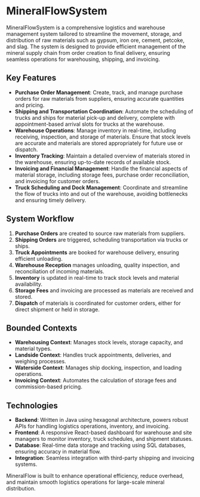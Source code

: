 # MineralFlowSystem

MineralFlowSystem is a comprehensive logistics and warehouse management system tailored to streamline the movement, storage, and distribution of raw materials such as gypsum, iron ore, cement, petcoke, and slag. The system is designed to provide efficient management of the mineral supply chain from order creation to final delivery, ensuring seamless operations for warehousing, shipping, and invoicing.

## Key Features

- **Purchase Order Management**: Create, track, and manage purchase orders for raw materials from suppliers, ensuring accurate quantities and pricing.
- **Shipping and Transportation Coordination**: Automate the scheduling of trucks and ships for material pick-up and delivery, complete with appointment-based arrival slots for trucks at the warehouse.
- **Warehouse Operations**: Manage inventory in real-time, including receiving, inspection, and storage of materials. Ensure that stock levels are accurate and materials are stored appropriately for future use or dispatch.
- **Inventory Tracking**: Maintain a detailed overview of materials stored in the warehouse, ensuring up-to-date records of available stock.
- **Invoicing and Financial Management**: Handle the financial aspects of material storage, including storage fees, purchase order reconciliation, and invoicing for customer orders.
- **Truck Scheduling and Dock Management**: Coordinate and streamline the flow of trucks into and out of the warehouse, avoiding bottlenecks and ensuring timely delivery.

## System Workflow

1. **Purchase Orders** are created to source raw materials from suppliers.
2. **Shipping Orders** are triggered, scheduling transportation via trucks or ships.
3. **Truck Appointments** are booked for warehouse delivery, ensuring efficient unloading.
4. **Warehouse Reception** manages unloading, quality inspection, and reconciliation of incoming materials.
5. **Inventory** is updated in real-time to track stock levels and material availability.
6. **Storage Fees** and invoicing are processed as materials are received and stored.
7. **Dispatch** of materials is coordinated for customer orders, either for direct shipment or held in storage.

## Bounded Contexts

- **Warehousing Context**: Manages stock levels, storage capacity, and material types.
- **Landside Context**: Handles truck appointments, deliveries, and weighing processes.
- **Waterside Context**: Manages ship docking, inspection, and loading operations.
- **Invoicing Context**: Automates the calculation of storage fees and commission-based pricing.

## Technologies

- **Backend**: Written in Java using hexagonal architecture, powers robust APIs for handling logistics operations, inventory, and invoicing.
- **Frontend**: A responsive React-based dashboard for warehouse and site managers to monitor inventory, truck schedules, and shipment statuses.
- **Database**: Real-time data storage and tracking using SQL databases, ensuring accuracy in material flow.
- **Integration**: Seamless integration with third-party shipping and invoicing systems.

MineralFlow is built to enhance operational efficiency, reduce overhead, and maintain smooth logistics operations for large-scale mineral distribution.
